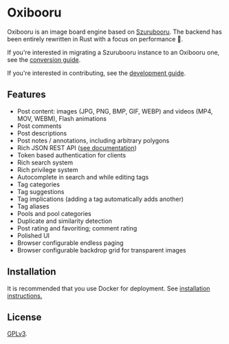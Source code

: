 # Oxibooru

Oxibooru is an image board engine based on [Szurubooru](https://github.com/rr-/szurubooru). The backend has been entirely rewritten in Rust with a focus on performance 🚀.

If you're interested in migrating a Szurubooru instance to an Oxibooru one, see the [conversion guide](doc/CONVERSION.md). 

If you're interested in contributing, see the [development guide](doc/DEV.md).

## Features

- Post content: images (JPG, PNG, BMP, GIF, WEBP) and videos (MP4, MOV, WEBM), Flash animations
- Post comments
- Post descriptions
- Post notes / annotations, including arbitrary polygons
- Rich JSON REST API ([see documentation](doc/API.md))
- Token based authentication for clients
- Rich search system
- Rich privilege system
- Autocomplete in search and while editing tags
- Tag categories
- Tag suggestions
- Tag implications (adding a tag automatically adds another)
- Tag aliases
- Pools and pool categories
- Duplicate and similarity detection
- Post rating and favoriting; comment rating
- Polished UI
- Browser configurable endless paging
- Browser configurable backdrop grid for transparent images

## Installation

It is recommended that you use Docker for deployment. See [installation instructions.](doc/INSTALL.md)

## License

[GPLv3](LICENSE.md).
